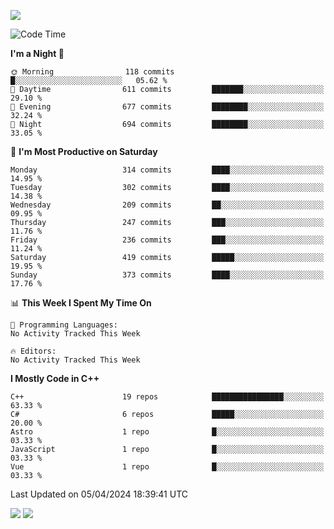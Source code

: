 ![](https://komarev.com/ghpvc/?username=lilpidgey&color=red)
<!--START_SECTION:waka-->
![Code Time](http://img.shields.io/badge/Code%20Time-1%2C491%20hrs%2018%20mins-blue)

**I'm a Night 🦉** 

```text
🌞 Morning                118 commits         █░░░░░░░░░░░░░░░░░░░░░░░░   05.62 % 
🌆 Daytime                611 commits         ███████░░░░░░░░░░░░░░░░░░   29.10 % 
🌃 Evening                677 commits         ████████░░░░░░░░░░░░░░░░░   32.24 % 
🌙 Night                  694 commits         ████████░░░░░░░░░░░░░░░░░   33.05 % 
```
📅 **I'm Most Productive on Saturday** 

```text
Monday                   314 commits         ████░░░░░░░░░░░░░░░░░░░░░   14.95 % 
Tuesday                  302 commits         ████░░░░░░░░░░░░░░░░░░░░░   14.38 % 
Wednesday                209 commits         ██░░░░░░░░░░░░░░░░░░░░░░░   09.95 % 
Thursday                 247 commits         ███░░░░░░░░░░░░░░░░░░░░░░   11.76 % 
Friday                   236 commits         ███░░░░░░░░░░░░░░░░░░░░░░   11.24 % 
Saturday                 419 commits         █████░░░░░░░░░░░░░░░░░░░░   19.95 % 
Sunday                   373 commits         ████░░░░░░░░░░░░░░░░░░░░░   17.76 % 
```


📊 **This Week I Spent My Time On** 

```text
💬 Programming Languages: 
No Activity Tracked This Week

🔥 Editors: 
No Activity Tracked This Week
```

**I Mostly Code in C++** 

```text
C++                      19 repos            ████████████████░░░░░░░░░   63.33 % 
C#                       6 repos             █████░░░░░░░░░░░░░░░░░░░░   20.00 % 
Astro                    1 repo              █░░░░░░░░░░░░░░░░░░░░░░░░   03.33 % 
JavaScript               1 repo              █░░░░░░░░░░░░░░░░░░░░░░░░   03.33 % 
Vue                      1 repo              █░░░░░░░░░░░░░░░░░░░░░░░░   03.33 % 
```




 Last Updated on 05/04/2024 18:39:41 UTC
<!--END_SECTION:waka-->
![](https://hit.yhype.me/github/profile?user_id=42968544)
![](https://komarev.com/ghpvc/?lilpidgey)
